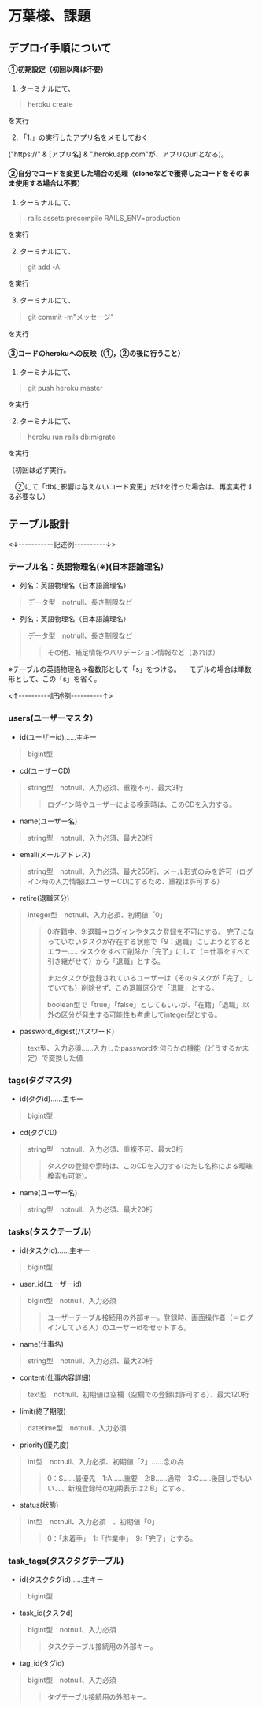 # 万葉様、課題

## デプロイ手順について

#### ①初期設定（初回以降は不要）
1. ターミナルにて、
> heroku create

 を実行

2. 「1.」の実行したアプリ名をメモしておく

 ("https://" & [アプリ名] & ".herokuapp.com"が、アプリのurlとなる)。

#### ②自分でコードを変更した場合の処理（cloneなどで獲得したコードをそのまま使用する場合は不要）
1. ターミナルにて、
> rails assets:precompile RAILS_ENV=production

 を実行

2. ターミナルにて、
> git add -A

 を実行

3. ターミナルにて、
> git commit -m"メッセージ"

 を実行


#### ③コードのherokuへの反映（①，②の後に行うこと）
1. ターミナルにて、
> git push heroku master

 を実行

2. ターミナルにて、
> heroku run rails db:migrate

 を実行

  （初回は必ず実行。

 　②にて「dbに影響は与えないコード変更」だけを行った場合は、再度実行する必要なし）

## テーブル設計

<↓-----------記述例----------↓>
### テーブル名：英語物理名(※)(日本語論理名）
  - 列名：英語物理名（日本語論理名）
  > データ型　notnull、長さ制限など

  - 列名：英語物理名（日本語論理名）
  > データ型　notnull、長さ制限など
  >> その他、補足情報やバリデーション情報など（あれば）

※テーブルの英語物理名→複数形として「s」をつける。
　モデルの場合は単数形として、この「s」を省く。

<↑----------記述例----------↑>

### users(ユーザーマスタ）
  - id(ユーザーid)……主キー
  > bigint型
  - cd(ユーザーCD)
  > string型　notnull、入力必須、重複不可、最大3桁　
  >> ログイン時やユーザーによる検索時は、このCDを入力する。
  - name(ユーザー名)
  > string型　notnull、入力必須、最大20桁　
  - email(メールアドレス)
  > string型　notnull、入力必須、最大255桁、メール形式のみを許可（ログイン時の入力情報はユーザーCDにするため、重複は許可する）
  - retire(退職区分)
  > integer型　notnull、入力必須、初期値「0」
  >> 0:在籍中、9:退職→ログインやタスク登録を不可にする。
  >> 完了になっていないタスクが存在する状態で「9：退職」にしようとするとエラー……タスクをすべて削除か「完了」にして（＝仕事をすべて引き継がせて）から「退職」とする。
  >>
  >> またタスクが登録されているユーザーは（そのタスクが「完了」していても）削除せず、この退職区分で「退職」とする。
  >>
  >> boolean型で「true」「false」としてもいいが、「在籍」「退職」以外の区分が発生する可能性も考慮してinteger型とする。
  - password_digest(パスワード)
  > text型、入力必須……入力したpasswordを何らかの機能（どうするか未定）で変換した値

### tags(タグマスタ)
  - id(タグid)……主キー
  > bigint型
  - cd(タグCD)
  > string型　notnull、入力必須、重複不可、最大3桁　
  >> タスクの登録や索時は、このCDを入力する(ただし名称による曖昧検索も可能)。
  - name(ユーザー名)
  > string型　notnull、入力必須、最大20桁　

### tasks(タスクテーブル)
  - id(タスクid)……主キー
  > bigint型
  - user_id(ユーザーid)
  > bigint型　notnull、入力必須　
  >> ユーザーテーブル接続用の外部キー。登録時、画面操作者（＝ログインしている人）のユーザーidをセットする。
  - name(仕事名)
  > string型　notnull、入力必須、最大20桁　
  - content(仕事内容詳細)
  > text型　notnull、初期値は空欄（空欄での登録は許可する）、最大120桁　
  - limit(終了期限)
  > datetime型　notnull、入力必須　
  - priority(優先度)
  > int型　notnull、入力必須、初期値「2」……念の為
  >> 0：S……最優先　1:A……重要　2:B……通常　3:C……後回しでもいい、、、新規登録時の初期表示は2:B」とする。
  - status(状態)
  > int型　notnull、入力必須　、初期値「0」
  >> 0：「未着手」　1:「作業中」　9:「完了」とする。

### task_tags(タスクタグテーブル)
  - id(タスクタグid)……主キー
  > bigint型
  - task_id(タスクd)
  > bigint型　notnull、入力必須　
  >> タスクテーブル接続用の外部キー。
  - tag_id(タグid)
  > bigint型　notnull、入力必須　
  >> タグテーブル接続用の外部キー。
